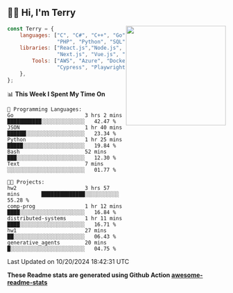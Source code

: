 <h2>👋🏻 Hi, I'm Terry</h2>

<img align='right' src="https://media.giphy.com/media/fkZukR450RQ1qnGaq9/giphy.gif" width="230">

```javascript
const Terry = {
    languages: ["C", "C#", "C++", "Go", "Java", "Javascript",
                "PHP", "Python", "SQL", "Typescript"],
    libraries: ["React.js","Node.js", ".Net", "Express.js",
                "Next.js", "Vue.js", "Astro.js", "CUDA"],
        Tools: ["AWS", "Azure", "Docker🐳", "Git", "Figma",
                "Cypress", "Playwright", "Postman", "Jira"],
    },
};
```
<!--START_SECTION:waka-->
📊 **This Week I Spent My Time On** 

```text
💬 Programming Languages: 
Go                       3 hrs 2 mins        ███████████░░░░░░░░░░░░░░   42.47 % 
JSON                     1 hr 40 mins        ██████░░░░░░░░░░░░░░░░░░░   23.34 % 
Python                   1 hr 25 mins        █████░░░░░░░░░░░░░░░░░░░░   19.84 % 
Bash                     52 mins             ███░░░░░░░░░░░░░░░░░░░░░░   12.30 % 
Text                     7 mins              ░░░░░░░░░░░░░░░░░░░░░░░░░   01.77 % 

🐱‍💻 Projects: 
hw2                      3 hrs 57 mins       ██████████████░░░░░░░░░░░   55.28 % 
comp-prog                1 hr 12 mins        ████░░░░░░░░░░░░░░░░░░░░░   16.84 % 
distributed-systems      1 hr 11 mins        ████░░░░░░░░░░░░░░░░░░░░░   16.71 % 
hw1                      27 mins             ██░░░░░░░░░░░░░░░░░░░░░░░   06.43 % 
generative_agents        20 mins             █░░░░░░░░░░░░░░░░░░░░░░░░   04.75 % 
```


 Last Updated on 10/20/2024 18:42:31 UTC
<!--END_SECTION:waka-->

**These Readme stats are generated using Github Action [awesome-readme-stats](https://github.com/anmol098/waka-readme-stats)**
